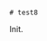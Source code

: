                                                                                                                                                                                                     # test8

Init.
